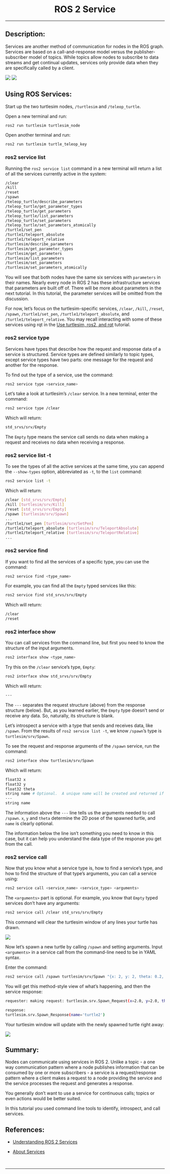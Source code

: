<!-- <center><img src="http://mooc.e-yantra.org/img/eYantra_logo.svg" alt="e-yantra_logo" style="scale:75%;" /></center> -->

<style>
.back{
	position: fixed;
	width: 250px;
	height: 250px;
	top: 50%;
	left: 50%;
    margin-top: auto; 
    margin-left: auto; 
	opacity: 0.15;
    z-index: -1;
	}
</style>
<!-- <img src="http://mooc.e-yantra.org/img/EyantraLogoMini.png" class="back"> -->

<center>
    <h1>ROS 2 Service</h1>
</center>

---

## Description:

Services are another method of communication for nodes in the ROS graph. Services are based on a call-and-response model versus the publisher-subscriber model of topics. While topics allow nodes to subscribe to data streams and get continual updates, services only provide data when they are specifically called by a client.

<img src="https://docs.ros.org/en/humble/_images/Service-SingleServiceClient.gif" />

<img src="https://docs.ros.org/en/humble/_images/Service-MultipleServiceClient.gif" />


## Using ROS Services:

Start up the two turtlesim nodes, `/turtlesim` and `/teleop_turtle`.

Open a new terminal and run:

```sh
ros2 run turtlesim turtlesim_node
```

Open another terminal and run:

```sh
ros2 run turtlesim turtle_teleop_key
```


### ros2 service list

Running the `ros2 service list` command in a new terminal will return a list of all the services currently active in the system:

```sh
/clear
/kill
/reset
/spawn
/teleop_turtle/describe_parameters
/teleop_turtle/get_parameter_types
/teleop_turtle/get_parameters
/teleop_turtle/list_parameters
/teleop_turtle/set_parameters
/teleop_turtle/set_parameters_atomically
/turtle1/set_pen
/turtle1/teleport_absolute
/turtle1/teleport_relative
/turtlesim/describe_parameters
/turtlesim/get_parameter_types
/turtlesim/get_parameters
/turtlesim/list_parameters
/turtlesim/set_parameters
/turtlesim/set_parameters_atomically
```

You will see that both nodes have the same six services with `parameters` in their names. Nearly every node in ROS 2 has these infrastructure services that parameters are built off of. There will be more about parameters in the next tutorial. In this tutorial, the parameter services will be omitted from the discussion.

For now, let’s focus on the turtlesim-specific services, `/clear`, `/kill`, `/reset`, `/spawn`, `/turtle1/set_pen`, `/turtle1/teleport_absolute`, and `/turtle1/teleport_relative`. You may recall interacting with some of these services using rqt in the [Use turtlesim, ros2, and rqt](https://docs.ros.org/en/humble/Tutorials/Beginner-CLI-Tools/Introducing-Turtlesim/Introducing-Turtlesim.html) tutorial.


### ros2 service type

Services have types that describe how the request and response data of a service is structured. Service types are defined similarly to topic types, except service types have two parts: one message for the request and another for the response.

To find out the type of a service, use the command:

```sh
ros2 service type <service_name>
```

Let’s take a look at turtlesim’s `/clear` service. In a new terminal, enter the command:

```sh
ros2 service type /clear
```

Which will return:

```sh
std_srvs/srv/Empty
```

The `Empty` type means the service call sends no data when making a request and receives no data when receiving a response.


### ros2 service list -t

To see the types of all the active services at the same time, you can append the `--show-types` option, abbreviated as `-t`, to the `list` command:

```sh
ros2 service list -t
```

Which will return:

```sh
/clear [std_srvs/srv/Empty]
/kill [turtlesim/srv/Kill]
/reset [std_srvs/srv/Empty]
/spawn [turtlesim/srv/Spawn]
...
/turtle1/set_pen [turtlesim/srv/SetPen]
/turtle1/teleport_absolute [turtlesim/srv/TeleportAbsolute]
/turtle1/teleport_relative [turtlesim/srv/TeleportRelative]
...
```


### ros2 service find

If you want to find all the services of a specific type, you can use the command:

```sh
ros2 service find <type_name>
```

For example, you can find all the `Empty` typed services like this:

```sh
ros2 service find std_srvs/srv/Empty
```

Which will return:

```sh
/clear
/reset
```


### ros2 interface show

You can call services from the command line, but first you need to know the structure of the input arguments.

```sh
ros2 interface show <type_name>
```

Try this on the `/clear` service’s type, `Empty`:

```sh
ros2 interface show std_srvs/srv/Empty
```

Which will return:

```sh
---
```

The `---` separates the request structure (above) from the response structure (below). But, as you learned earlier, the `Empty` type doesn’t send or receive any data. So, naturally, its structure is blank.

Let’s introspect a service with a type that sends and receives data, like `/spawn`. From the results of `ros2 service list -t`, we know `/spawn`’s type is `turtlesim/srv/Spawn`.

To see the request and response arguments of the `/spawn` service, run the command:

```sh
ros2 interface show turtlesim/srv/Spawn
```

Which will return:

```sh
float32 x
float32 y
float32 theta
string name # Optional.  A unique name will be created and returned if this is empty
---
string name
```

The information above the `---` line tells us the arguments needed to call `/spawn`. `x`, `y` and `theta` determine the 2D pose of the spawned turtle, and `name` is clearly optional.

The information below the line isn’t something you need to know in this case, but it can help you understand the data type of the response you get from the call.


### ros2 service call

Now that you know what a service type is, how to find a service’s type, and how to find the structure of that type’s arguments, you can call a service using:

```sh
ros2 service call <service_name> <service_type> <arguments>
```

The `<arguments>` part is optional. For example, you know that `Empty` typed services don’t have any arguments:

```sh
ros2 service call /clear std_srvs/srv/Empty
```

This command will clear the turtlesim window of any lines your turtle has drawn.

<img src="https://docs.ros.org/en/humble/_images/clear.png" />

Now let’s spawn a new turtle by calling `/spawn` and setting arguments. Input `<arguments>` in a service call from the command-line need to be in YAML syntax.

Enter the command:

```sh
ros2 service call /spawn turtlesim/srv/Spawn "{x: 2, y: 2, theta: 0.2, name: ''}"
```

You will get this method-style view of what’s happening, and then the service response:

```sh
requester: making request: turtlesim.srv.Spawn_Request(x=2.0, y=2.0, theta=0.2, name='')

response:
turtlesim.srv.Spawn_Response(name='turtle2')
```

Your turtlesim window will update with the newly spawned turtle right away:

<img src="https://docs.ros.org/en/humble/_images/spawn1.png" />


## Summary:

Nodes can communicate using services in ROS 2. Unlike a topic - a one way communication pattern where a node publishes information that can be consumed by one or more subscribers - a service is a request/response pattern where a client makes a request to a node providing the service and the service processes the request and generates a response.

You generally don’t want to use a service for continuous calls; topics or even actions would be better suited.

In this tutorial you used command line tools to identify, introspect, and call services.


## References:

- [Understanding ROS 2 Services](https://docs.ros.org/en/humble/Tutorials/Beginner-CLI-Tools/Understanding-ROS2-Services/Understanding-ROS2-Services.html)

- [About Services](https://docs.ros.org/en/humble/Concepts/Basic/About-Services.html)

</br>

---